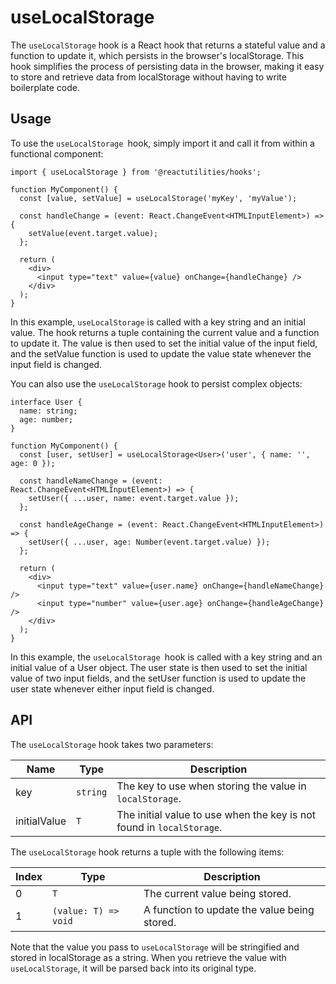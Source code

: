 # useLocalStorage

The `useLocalStorage` hook is a React hook that returns a stateful value and a function to update it, which persists in the browser's localStorage. This hook simplifies the process of persisting data in the browser, making it easy to store and retrieve data from localStorage without having to write boilerplate code.

## Usage

To use the `useLocalStorage `hook, simply import it and call it from within a functional component:

```tsx
import { useLocalStorage } from '@reactutilities/hooks';

function MyComponent() {
  const [value, setValue] = useLocalStorage('myKey', 'myValue');

  const handleChange = (event: React.ChangeEvent<HTMLInputElement>) => {
    setValue(event.target.value);
  };

  return (
    <div>
      <input type="text" value={value} onChange={handleChange} />
    </div>
  );
}
```

In this example, `useLocalStorage` is called with a key string and an initial value. The hook returns a tuple containing the current value and a function to update it. The value is then used to set the initial value of the input field, and the setValue function is used to update the value state whenever the input field is changed.

You can also use the `useLocalStorage` hook to persist complex objects:

```tsx
interface User {
  name: string;
  age: number;
}

function MyComponent() {
  const [user, setUser] = useLocalStorage<User>('user', { name: '', age: 0 });

  const handleNameChange = (event: React.ChangeEvent<HTMLInputElement>) => {
    setUser({ ...user, name: event.target.value });
  };

  const handleAgeChange = (event: React.ChangeEvent<HTMLInputElement>) => {
    setUser({ ...user, age: Number(event.target.value) });
  };

  return (
    <div>
      <input type="text" value={user.name} onChange={handleNameChange} />
      <input type="number" value={user.age} onChange={handleAgeChange} />
    </div>
  );
}
```

In this example, the `useLocalStorage `hook is called with a key string and an initial value of a User object. The user state is then used to set the initial value of two input fields, and the setUser function is used to update the user state whenever either input field is changed.

## API

The `useLocalStorage` hook takes two parameters:

|Name|Type|Description|
|---|---|---|
|key|`string`|The key to use when storing the value in `localStorage`.|
|initialValue|`T`|The initial value to use when the key is not found in `localStorage`.|

The `useLocalStorage` hook returns a tuple with the following items:

|Index|Type|Description|
|---|---|---|
|0|`T`|The current value being stored.|
|1|`(value: T) => void`|A function to update the value being stored.|

Note that the value you pass to `useLocalStorage` will be stringified and stored in localStorage as a string. When you retrieve the value with `useLocalStorage`, it will be parsed back into its original type.